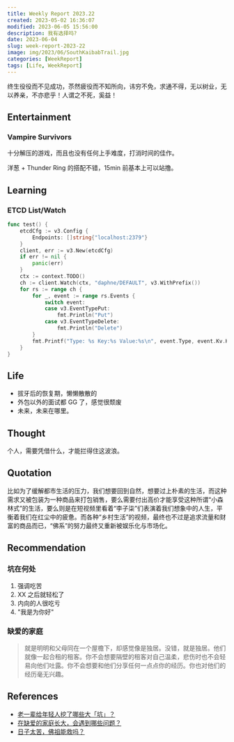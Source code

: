 ```yaml
---
title: Weekly Report 2023.22
created: 2023-05-02 16:36:07
modified: 2023-06-05 15:56:00
description: 我有选择吗?
date: 2023-06-04
slug: week-report-2023-22
image: img/2023/06/SouthKaibabTrail.jpg
categories: [WeekReport]
tags: [Life, WeekReport]
---
```


终生役役而不见成功，苶然疲役而不知所向，讳穷不免，求通不得，无以树业，无以养亲，不亦悲乎！人谓之不死，奚益！

## Entertainment

### Vampire Survivors

十分解压的游戏，而且也没有任何上手难度，打消时间的佳作。

洋葱 + Thunder Ring 的搭配不错，15min 前基本上可以站撸。

## Learning

### ETCD List/Watch

```go
func test() {
    etcdCfg := v3.Config {
        Endpoints: []string{"localhost:2379"}
    }
    client, err := v3.New(etcdCfg)
    if err != nil {
        panic(err)
    }
    ctx := context.TODO()
    ch := client.Watch(ctx, "daphne/DEFAULT", v3.WithPrefix())
    for rs := range ch {
        for _, event := range rs.Events {
            switch event:
            case v3.EventTypePut:
                fmt.Println("Put")
            case v3.EventTypeDelete:
                fmt.Println("Delete")
        }
        fmt.Printf("Type: %s Key:%s Value:%s\n", event.Type, event.Kv.Key, event.Kv.Value)
    }
}
```

## Life

- 拔牙后的恢复期，懒懒散散的
- 外包以外的面试都 GG 了，感觉很颓废
- 未来，未来在哪里。

## Thought

个人，需要凭借什么，才能拦得住这波浪。

## Quotation

比如为了缓解都市生活的压力，我们想要回到自然，想要过上朴素的生活，而这种需求又被包装为一种商品来打包销售，要么需要付出高价才能享受这种所谓“小森林式”的生活，要么则是在短视频里看着“李子柒”们表演着我们想象中的人生，平衡着我们在红尘中的疲惫。而各种“乡村生活”的视频，最终也不过是追求流量和财富的商品而已，“佛系”的努力最终又重新被娱乐化与市场化。

## Recommendation

### 坑在何处

1. 强调吃苦
2. XX 之后就轻松了
3. 内向的人很吃亏
4. "我是为你好"

### 缺爱的家庭

> 就是明明和父母同在一个屋檐下，却感觉像是独居。没错，就是独居。他们就像一起合租的租客。你不会想要隔壁的租客对自己温柔，悲伤时也不会轻易向他们吐露。你不会想要和他们分享任何一点点你的经历。你也对他们的经历毫无兴趣。

## References

- [老一辈给年轻人挖了哪些大「坑」？](https://mp.weixin.qq.com/s/peL5fWEQFTBmzYmFpyXLYQ)
- [在缺爱的家庭长大，会遇到哪些问题？](https://mp.weixin.qq.com/s/Ebae3b4bF20yg-1mK1Zw_g)
- [日子太苦，佛祖能救吗？](https://mp.weixin.qq.com/s/-n4qIiBwSpnXq6AmS2gF1w)
